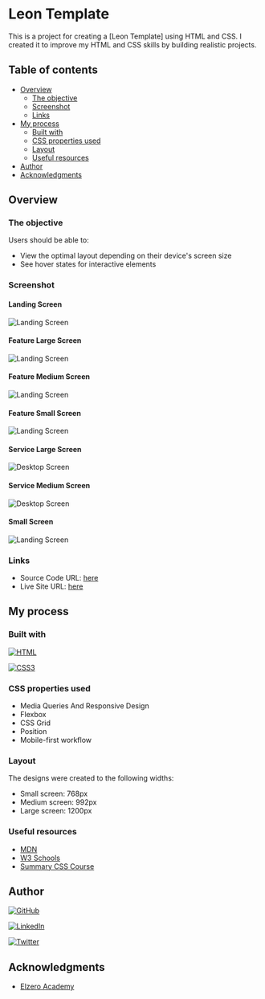 
# Leon Template

This is a project for creating a [Leon Template] using HTML and CSS.
I created it to improve my HTML and CSS skills by building realistic projects.

## Table of contents

- [Overview](#overview)
  - [The objective](#the-objective)
  - [Screenshot](#screenshot)
  - [Links](#links)
- [My process](#my-process)
  - [Built with](#built-with)
  - [CSS properties used](#CSS-properties-used)
  - [Layout](#Layout)
  - [Useful resources](#useful-resources)
- [Author](#author)
- [Acknowledgments](#acknowledgments)

## Overview

### The objective

Users should be able to:

- View the optimal layout depending on their device's screen size
- See hover states for interactive elements

### Screenshot

#### Landing Screen 
![Landing Screen](https://github.com/IbrahimAlsabr/Leon-Template/blob/master/design/screenshots/landing-screen.jpg?raw=true")



#### Feature Large Screen 
![Landing Screen](https://github.com/IbrahimAlsabr/Leon-Template/blob/master/design/screenshots/feature-large-screen.jpg?raw=true")

#### Feature Medium Screen 
![Landing Screen](https://github.com/IbrahimAlsabr/Leon-Template/blob/master/design/screenshots/feature-medium-screen.jpg?raw=true")

#### Feature Small Screen 
![Landing Screen](https://github.com/IbrahimAlsabr/Leon-Template/blob/master/design/screenshots/feature-screen-mobile.jpg?raw=true")



#### Service Large Screen 
![Desktop Screen](https://github.com/IbrahimAlsabr/Leon-Template/blob/master/design/screenshots/service-large-screen.jpg?raw=true)

#### Service Medium Screen
![Desktop Screen](https://github.com/IbrahimAlsabr/Leon-Template/blob/master/design/screenshots/service-medium-screen.jpg?raw=true)

#### Small Screen
![Landing Screen](https://github.com/IbrahimAlsabr/Leon-Template/blob/master/design/screenshots/feature-small-screen.png?raw=true")

### Links

- Source Code URL:  [here](https://github.com/IbrahimAlsabr/Leon-Template)
- Live Site URL: [here](https://ibrahimalsabr.github.io/Leon-Template/)

## My process

### Built with
[![HTML](https://img.shields.io/badge/HTML5-E34F26?style=for-the-badge&logo=html5&logoColor=white)](https://developer.mozilla.org/fr/) 

[![CSS3](https://img.shields.io/badge/CSS3-1572B6?style=for-the-badge&logo=css3&logoColor=white)](https://developer.mozilla.org/fr/docs/Web/CSS)

### CSS properties used
- Media Queries And Responsive Design
- Flexbox
- CSS Grid
- Position
- Mobile-first workflow

### Layout
The designs were created to the following widths:

- Small screen: 768px
- Medium screen: 992px
- Large screen: 1200px

### Useful resources
- [MDN](https://developer.mozilla.org/en-US/docs/Web/HTML/Element) 
- [W3 Schools](https://www.w3schools.com/TAGS/default.ASP) 
- [Summary CSS Course](https://elzero.org/category/courses/css-course/)
## Author

[![GitHub](https://img.shields.io/badge/GitHub-100000?style=for-the-badge&logo=github&logoColor=white)](https://github.com/Abd-Elhadi)

[![LinkedIn](https://img.shields.io/badge/LinkedIn-0077B5?style=for-the-badge&logo=linkedin&logoColor=white)](https://www.linkedin.com/in/abdelhadi-omar-b2a630173/)

[![Twitter](https://img.shields.io/badge/Twitter-1DA1F2?style=for-the-badge&logo=twitter&logoColor=white)](https://twitter.com/abdelhadiomarr)


## Acknowledgments

* [Elzero Academy](https://elzero.org/)

